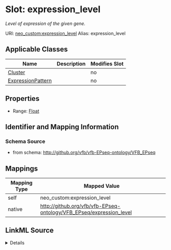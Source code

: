 

# Slot: expression_level 


_Level of expression of the given gene._





URI: [neo_custom:expression_level](http://n2o.neo/custom/expression_level)
Alias: expression_level

<!-- no inheritance hierarchy -->





## Applicable Classes

| Name | Description | Modifies Slot |
| --- | --- | --- |
| [Cluster](Cluster.md) |  |  no  |
| [ExpressionPattern](ExpressionPattern.md) |  |  no  |







## Properties

* Range: [Float](Float.md)





## Identifier and Mapping Information







### Schema Source


* from schema: http://github.org/vfb/vfb-EPseq-ontology/VFB_EPseq




## Mappings

| Mapping Type | Mapped Value |
| ---  | ---  |
| self | neo_custom:expression_level |
| native | http://github.org/vfb/vfb-EPseq-ontology/VFB_EPseq/expression_level |




## LinkML Source

<details>
```yaml
name: expression_level
description: Level of expression of the given gene.
from_schema: http://github.org/vfb/vfb-EPseq-ontology/VFB_EPseq
rank: 1000
slot_uri: neo_custom:expression_level
alias: expression_level
domain_of:
- ExpressionPattern
- Cluster
range: float

```
</details>